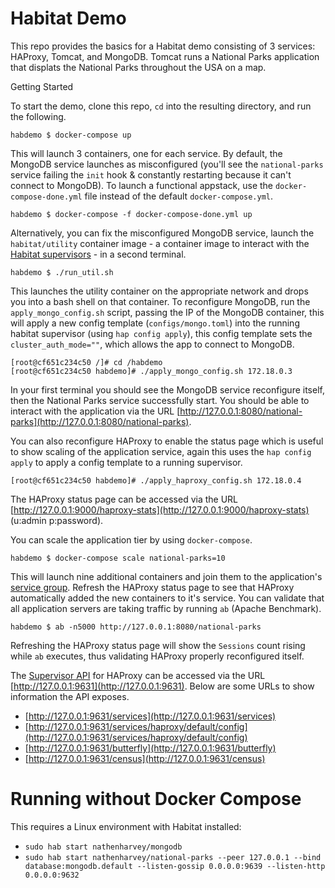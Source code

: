 # **Habitat Demo**

This repo provides the basics for a Habitat demo consisting of 3 services: HAProxy, Tomcat, and MongoDB. Tomcat runs a National Parks application that displats the National Parks throughout the USA on a map.

Getting Started

To start the demo, clone this repo, `cd` into the resulting directory, and run the following.

```
habdemo $ docker-compose up
```

This will launch 3 containers, one for each service. By default, the MongoDB service launches as misconfigured (you'll see the `national-parks` service failing the `init` hook & constantly restarting because it can't connect to MongoDB). To launch a functional appstack, use the `docker-compose-done.yml` file instead of the default `docker-compose.yml`.


```
habdemo $ docker-compose -f docker-compose-done.yml up
```

Alternatively, you can fix the misconfigured MongoDB service, launch the `habitat/utility` container image - a container image to interact with the [Habitat supervisors](https://www.habitat.sh/docs/concepts-supervisor/) - in a second terminal.


```
habdemo $ ./run_util.sh
```

This launches the utility container on the appropriate network and drops you into a bash shell on that container. To reconfigure MongoDB, run the `apply_mongo_config.sh` script, passing the IP of the MongoDB container, this will apply a new config template (`configs/mongo.toml`) into the running habitat supervisor (using `hap config apply`), this config template sets the `cluster_auth_mode=""`, which allows the app to connect to MongoDB.

```
[root@cf651c234c50 /]# cd /habdemo
[root@cf651c234c50 habdemo]# ./apply_mongo_config.sh 172.18.0.3
```

In your first terminal you should see the MongoDB service reconfigure itself, then the National Parks service successfully start. You should be able to interact with the application via the URL [http://127.0.0.1:8080/national-parks](http://127.0.0.1:8080/national-parks).

You can also reconfigure HAProxy to enable the status page which is useful to show scaling of the application service, again this uses the `hap config apply` to apply a config template to a running supervisor.

```
[root@cf651c234c50 habdemo]# ./apply_haproxy_config.sh 172.18.0.4
```

The HAProxy status page can be accessed via the URL [http://127.0.0.1:9000/haproxy-stats](http://127.0.0.1:9000/haproxy-stats) (u:admin p:password). 

You can scale the application tier by using `docker-compose`.

```
habdemo $ docker-compose scale national-parks=10
```

This will launch nine additional containers and join them to the application's [service group](https://www.habitat.sh/docs/run-packages-service-groups/). Refresh the HAProxy status page to see that HAProxy automatically added the new containers to it's service. You can validate that all application servers are taking traffic by running `ab` (Apache Benchmark).

```
habdemo $ ab -n5000 http://127.0.0.1:8080/national-parks
```

Refreshing the HAProxy status page will show the `Sessions` count rising while `ab` executes, thus validating HAProxy properly reconfigured itself.

The [Supervisor API](https://www.habitat.sh/docs/run-packages-monitoring/) for HAProxy can be accessed via the URL [http://127.0.0.1:9631](http://127.0.0.1:9631). Below are some URLs to show information the API exposes.

* [http://127.0.0.1:9631/services](http://127.0.0.1:9631/services)
* [http://127.0.0.1:9631/services/haproxy/default/config](http://127.0.0.1:9631/services/haproxy/default/config)
* [http://127.0.0.1:9631/butterfly](http://127.0.0.1:9631/butterfly)
* [http://127.0.0.1:9631/census](http://127.0.0.1:9631/census)

# Running without Docker Compose

This requires a Linux environment with Habitat installed:

* `sudo hab start nathenharvey/mongodb`
* `sudo hab start nathenharvey/national-parks --peer 127.0.0.1 --bind database:mongodb.default --listen-gossip 0.0.0.0:9639 --listen-http 0.0.0.0:9632`
